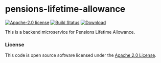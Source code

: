 
# pensions-lifetime-allowance

[![Apache-2.0 license](http://img.shields.io/badge/license-Apache-brightgreen.svg)](http://www.apache.org/licenses/LICENSE-2.0.html) [![Build Status](https://travis-ci.org/hmrc/pensions-lifetime-allowance.svg?branch=master)](https://travis-ci.org/hmrc/pensions-lifetime-allowance) [ ![Download](https://api.bintray.com/packages/hmrc/releases/pensions-lifetime-allowance/images/download.svg) ](https://bintray.com/hmrc/releases/pensions-lifetime-allowance/_latestVersion)

This is a backend microservice for Pensions Lifetime Allowance.

### License

This code is open source software licensed under the [Apache 2.0 License]("http://www.apache.org/licenses/LICENSE-2.0.html").
    